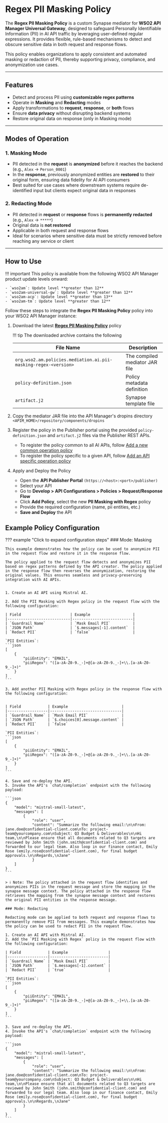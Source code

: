 # Regex PII Masking Policy

The **Regex PII Masking Policy** is a custom Synapse mediator for **WSO2 API Manager Universal Gateway**, designed to safeguard Personally Identifiable Information (PII) in AI API traffic by leveraging user-defined regular expressions. It provides flexible, rule-based mechanisms to detect and obscure sensitive data in both request and response flows.

This policy enables organizations to apply consistent and automated masking or redaction of PII, thereby supporting privacy, compliance, and anonymization use cases.

---
## Features

- Detect and process PII using **customizable regex patterns**
- Operate in **Masking** and **Redacting** modes
- Apply transformations to **request**, **response**, or **both** flows
- Ensure **data privacy** without disrupting backend systems
- Restore original data on response (only in Masking mode)

---
## Modes of Operation

### 1. **Masking Mode**

- PII detected in the **request** is **anonymized** before it reaches the backend (e.g., `Alex` → `Person_0001`)
- In the **response**, previously anonymized entities are **restored** to their original form, ensuring data fidelity for AI API consumers
- Best suited for use cases where downstream systems require de-identified input but clients expect original data in responses

### 2. **Redacting Mode**

- PII detected in **request** or **response** flows is **permanently redacted** (e.g., `Alex` → `*****`)
- Original data is **not restored**
- Applicable in both request and response flows
- Ideal for scenarios where sensitive data must be strictly removed before reaching any service or client

---
## How to Use

!!! important
    This policy is available from the following WSO2 API Manager product update levels onward:

    - `wso2am`: Update level **greater than 12**
    - `wso2am-universal-gw`: Update level **greater than 12**
    - `wso2am-acp`: Update level **greater than 13**
    - `wso2am-tm`: Update level **greater than 12**

Follow these steps to integrate the **Regex PII Masking Policy** policy into your WSO2 API Manager instance:

1. Download the latest [**Regex PII Masking Policy**](https://github.com/wso2-extensions/apim-policies/releases/download/v1.0.0-pii-masking-regex/org.wso2.am.policies.mediation.ai.pii-masking-regex-1.0.0-distribution.zip) policy

    !!! tip
        The downloaded archive contains the following
        <table>
        <thead>
            <tr>
            <th>File Name</th>
            <th>Description</th>
            </tr>
        </thead>
        <tbody>
            <tr>
            <td><code>org.wso2.am.policies.mediation.ai.pii-masking-regex-&lt;version&gt;</code></td>
            <td>The compiled mediator JAR file</td>
            </tr>
            <tr>
            <td><code>policy-definition.json</code></td>
            <td>Policy metadata definition</td>
            </tr>
            <tr>
            <td><code>artifact.j2</code></td>
            <td>Synapse template file</td>
            </tr>
        </tbody>
        </table>

2. Copy the mediator JAR file into the API Manager's dropins directory
    ```<APIM_HOME>/repository/components/dropins```

3. Register the policy in the Publisher portal using the provided `policy-definition.json` and `artifact.j2` files via the Publisher REST APIs.
    - To register the policy common to all AI APIs, follow [Add a new common operation policy]({{base_path}}/reference/product-apis/publisher-apis/publisher-v4/publisher-v4/#tag/Operation-Policies/operation/addCommonOperationPolicy)  
    - To register the policy specific to a given API, follow [Add an API specific operation policy]({{base_path}}/reference/product-apis/publisher-apis/publisher-v4/publisher-v4/#tag/API-Operation-Policies/operation/addAPISpecificOperationPolicy)

4. Apply and Deploy the Policy
    - Open the **API Publisher Portal** `(https://<host>:<port>/publisher)`
    - Select your API
    - Go to **Develop > API Configurations > Policies > Request/Response Flow**
    - Click **Add Policy**, select the new **PII Masking with Regex** policy
    - Provide the required configuration (name, pii entities, etc.)
    - **Save and Deploy** the API

## Example Policy Configuration

??? example "Click to expand configuration steps"
    ### Mode: Masking

    This example demonstrates how the policy can be used to anonymize PII in the request flow and restore it in the response flow. 

    The policy applied to the request flow detects and anonymizes PII based on regex patterns defined by the API creator. The policy applied in the response flow then reverses the anonymization, restoring the original values. This ensures seamless and privacy-preserving integration with AI APIs.


    1. Create an AI API using Mistral AI.  
    
    2. Add the PII Masking with Regex policy in the request flow with the following configuration:

    | Field                      | Example                   |
    |----------------------------|---------------------------|
    | `Guardrail Name`           | `Mask Email PII`          |
    | `JSON Path`                | `$.messages[-1].content`  |
    | `Redact PII`               | `false`                   |

    `PII Entities`:
    ```json
    [
        {
            "piiEntity": "EMAIL",
            "piiRegex": "([a-zA-Z0-9._-]+@[a-zA-Z0-9._-]+\\.[a-zA-Z0-9_-]+)"
        }
    ]
    ```

    3. Add another PII Masking with Regex policy in the response flow with the following configuration:


    | Field            | Example                        |
    |------------------|--------------------------------|
    | `Guardrail Name` | `Mask Email PII`               |
    | `JSON Path`      | `$.choices[0].message.content` |
    | `Redact PII`     | `false`                        |

    `PII Entities`:
    ```json
    [
        {
            "piiEntity": "EMAIL",
            "piiRegex": "([a-zA-Z0-9._-]+@[a-zA-Z0-9._-]+\\.[a-zA-Z0-9_-]+)"
        }
    ]
    ```

    4. Save and re-deploy the API.
    5. Invoke the API's `chat/completion` endpoint with the following payload:

    ```json
    {
        "model": "mistral-small-latest",
        "messages": [
            {
                "role": "user",
                "content": "Summarize the following email:\n\nFrom: jane.doe@confidential-client.com\nTo: project-team@yourcompany.com\nSubject: Q3 Budget & Deliverables\n\nHi team,\n\nPlease ensure that all documents related to Q3 targets are reviewed by John Smith (john.smith@confidential-client.com) and forwarded to our legal team. Also loop in our finance contact, Emily Rose (emily.rose@confidential-client.com), for final budget approvals.\n\nRegards,\nJane"
                }
        ]
    }
    ```

    > ℹ️ Note: The policy attached in the request flow identifies and anonymizes PIIs in the request message and store the mapping in the synapse message context. The policy attached in the response flow retrieves the mapping from the synapse message context and restores the original PII entities in the response message.

    ### Mode: Redacting

    Redacting mode can be applied to both request and response flows to permanently remove PII from messages. This example demonstrates how the policy can be used to redact PII in the request flow.

    1. Create an AI API with Mistral AI.
    2. Add the `PII Masking with Regex` policy in the request flow with the following configuration:

    | Field            | Example                  |
    |------------------|--------------------------|
    | `Guardrail Name` | `Mask Email PII`         |
    | `JSON Path`      | `$.messages[-1].content` |
    | `Redact PII`     | `true`                   |

    `PII Entities`:
    ```json
    [
        {
            "piiEntity": "EMAIL",
            "piiRegex": "([a-zA-Z0-9._-]+@[a-zA-Z0-9._-]+\\.[a-zA-Z0-9_-]+)"
        }
    ]
    ```

    3. Save and re-deploy the API.
    4. Invoke the API's `chat/completion` endpoint with the following payload:

    ```json
    {
        "model": "mistral-small-latest",
        "messages": [
            {
                "role": "user",
                "content": "Summarize the following email:\n\nFrom: jane.doe@confidential-client.com\nTo: project-team@yourcompany.com\nSubject: Q3 Budget & Deliverables\n\nHi team,\n\nPlease ensure that all documents related to Q3 targets are reviewed by John Smith (john.smith@confidential-client.com) and forwarded to our legal team. Also loop in our finance contact, Emily Rose (emily.rose@confidential-client.com), for final budget approvals.\n\nRegards,\nJane"
            }
        ]
    }
    ```
